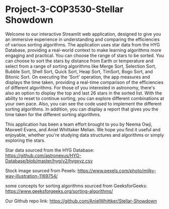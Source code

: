 # Project-3-COP3530-Stellar Showdown
Welcome to our interactive Streamlit web application, designed to give you an immersive experience in understanding and comparing the efficiencies of various sorting algorithms. The application uses star data from the HYG Database, providing a real-world context to make learning algorithms more engaging and practical. You can choose the range of stars to be sorted. You can choose to sort the stars by distance from Earth or temperature and select from a range of sorting algorithms like Merge Sort, Selection Sort, Bubble Sort, Shell Sort, Quick Sort, Heap Sort, TimSort, Bogo Sort, and Bitonic Sort. On executing the 'Sort' operation, the app measures and displays the time taken, providing a real-time comparison of the efficiencies of different algorithms. For those of you interested in astronomy, there's also an option to display the top and last 26 stars in the sorted list. With the ability to reset to continue sorting, you can explore different combinations at your own pace. Also, you can see the code used to implement the different sorting algorithms. In addition, you can display a report that gives you the time taken for the different sorting algorithms.

This application has been a team effort brought to you by Neema Owji, Maxwell Evans, and Aniel Whittaker Melian. We hope you find it useful and enjoyable, whether you're studying data structures and algorithms or simply exploring the stars.

Star data sourced from the HYG Database: https://github.com/astronexus/HYG-Database/blob/master/hyg/v2/hygxyz.csv

Stock image sourced from Pexels: https://www.pexels.com/photo/milky-way-illustration-1169754/

some concepts for sorting algorithms sourced from GeeksforGeeks: https://www.geeksforgeeks.org/sorting-algorithms/

Our Github repo link: https://github.com/AnielWhittker/Stellar-Showdown
